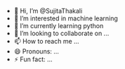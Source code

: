 - 👋 Hi, I’m @SujitaThakali
- 👀 I’m interested in machine learning
- 🌱 I’m currently learning python
- 💞️ I’m looking to collaborate on ...
- 📫 How to reach me ...
- 😄 Pronouns: ...
- ⚡ Fun fact: ...

<!---
SujitaThakali/SujitaThakali is a ✨ special ✨ repository because its `README.md` (this file) appears on your GitHub profile.
You can click the Preview link to take a look at your changes.
--->
